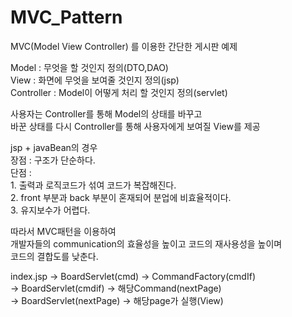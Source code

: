 # MVC_Pattern

MVC(Model View Controller) 를 이용한 간단한 게시판 예제       

Model : 무엇을 할 것인지 정의(DTO,DAO)         
View : 화면에 무엇을 보여줄 것인지 정의(jsp)   
Controller : Model이 어떻게 처리 할 것인지 정의(servlet)                

사용자는 Controller를 통해 Model의 상태를 바꾸고      
바꾼 상태를 다시 Controller를 통해 사용자에게 보여질 View를 제공                 

jsp + javaBean의 경우  
          장점 : 구조가 단순하다.      
          단점 :      
                 1. 출력과 로직코드가 섞여 코드가 복잡해진다.  
                 2. front 부분과 back 부분이 혼재되어 분업에 비효율적이다.     
                 3. 유지보수가 어렵다.                    
                 
따라서 MVC패턴을 이용하여     
          개발자들의 communication의 효율성을 높이고 
          코드의 재사용성을 높이며       
          코드의 결합도를 낮춘다.                           

index.jsp -> BoardServlet(cmd) -> CommandFactory(cmdIf)               
          -> BoardServlet(cmdif) -> 해당Command(nextPage)               
          -> BoardServlet(nextPage) -> 해당page가 실행(View)
